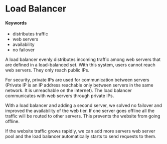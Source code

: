 # Load Balancer

#### Keywords
- distributes traffic
- web servers
- availability
- no failover

A load balancer evenly distributes incoming traffic among web servers that are defined in a load-balanced set.
With this system, users cannot reach web servers. They only reach public IPs.

For security, private IPs are used for communication between servers (Private IP is an IP address reachable only between servers in the same network. It is unreachable on the internet).
The load balancer communicates with web servers through private IPs.

With a load balancer and adding a second server, we solved no failover and improved the availability of the web tier.
If one server goes offline all the traffic will be routed to other servers. This prevents the website from going offline.

If the website traffic grows rapidly, we can add more servers web server pool and the load balancer automatically starts to send requests to them.